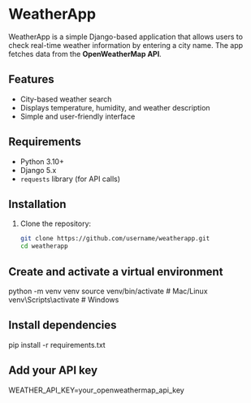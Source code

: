 # WeatherApp 

WeatherApp is a simple Django-based application that allows users to check real-time weather information by entering a city name. The app fetches data from the **OpenWeatherMap API**.

## Features
- City-based weather search
- Displays temperature, humidity, and weather description
- Simple and user-friendly interface

## Requirements
- Python 3.10+
- Django 5.x
- `requests` library (for API calls)

## Installation
1. Clone the repository:
   ```bash
   git clone https://github.com/username/weatherapp.git
   cd weatherapp

## Create and activate a virtual environment
python -m venv venv
source venv/bin/activate   # Mac/Linux
venv\Scripts\activate      # Windows

## Install dependencies
pip install -r requirements.txt

## Add your API key
WEATHER_API_KEY=your_openweathermap_api_key



